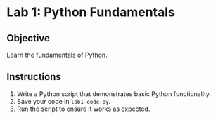 # Lab 1: Python Fundamentals
## Objective
Learn the fundamentals of Python.

## Instructions
1. Write a Python script that demonstrates basic Python functionality.
2. Save your code in `lab1-code.py`.
3. Run the script to ensure it works as expected.